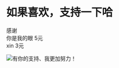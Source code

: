 <!-- # czy-study-java-commons-utils -->
<!-- ![](https://github.com/andyczy/czy-study-java-commons-utils/blob/master/mu.png "工具组件") -->


 

# 如果喜欢，支持一下哈

感谢                
你是我的眼 5元           
xin       3元       


![](https://github.com/andyczy/czy-study-deepLearning/blob/master/vxz.jpg "有你的支持、我更加努力！")
